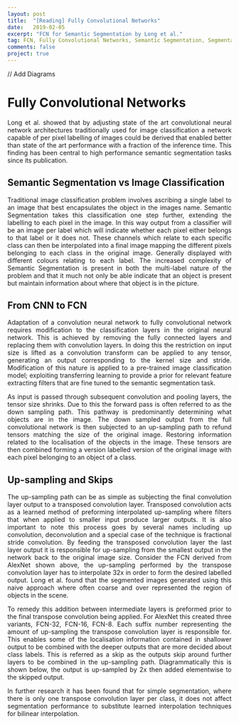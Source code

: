 ```yaml
---
layout: post
title:  "[Reading] Fully Convolutional Networks"
date:   2019-02-05
excerpt: "FCN for Semantic Segmentation by Long et al."
tag: FCN, Fully Convolutional Networks, Semantic Segmentation, Segmentation
comments: false
project: true
---
```


// Add Diagrams

Fully Convolutional Networks
============================
<p style='text-align: justify;'>
Long et al. showed that by adjusting state of the art convolutional neural network architectures traditionally used for image classification a network capable of per pixel labelling of images could be derived that enabled better than state of the art performance with a fraction of the inference time. This finding has been central to high performance semantic segmentation tasks since its publication.
</p>

Semantic Segmentation vs Image Classification
---------------------------------------------
<p style='text-align: justify;'>
Traditional image classification problem involves ascribing a single label to an image that best encapsulates the object in the images name. Semantic Segmentation takes this classification one step further, extending the labelling to each pixel in the image. In this way output from a classifier will be an image per label which will indicate whether each pixel either belongs to that label or it does not. These channels which relate to each specific class can then be interpolated into a final image mapping the different pixels belonging to each class in the original image. Generally displayed with different colours relating to each label. The increased complexity of Semantic Segmentation is present in both the multi-label nature of the problem and that it much not only be able indicate that an object is present but maintain information about where that object is in the picture.
</p>

From CNN to FCN
---------------
<p style='text-align: justify;'>
Adaptation of a convolution neural network to fully convolutional network requires modification to the classification layers in the original neural network. This is achieved by removing the fully connected layers and replacing them with convolution layers. In doing this the restriction on input size is lifted as a convolution transform can be applied to any tensor, generating an output corresponding to the kernel size and stride. Modification of this nature is applied to a pre-trained image classification model; exploiting transferring learning to provide a prior for relevant feature extracting filters that are fine tuned to the semantic segmentation task. 
</p>
<p style='text-align: justify;'>
As input is passed through subsequent convolution and pooling layers, the tensor size shrinks. Due to this the forward pass is often referred to as the down sampling path. This pathway is predominantly determining what objects are in the image. The down sampled output from the full convolutional network is then subjected to an up-sampling path to refund tensors matching the size of the original image. Restoring information related to the localisation of the objects in the image. These tensors are then combined forming a version labelled version of the original image with each pixel belonging to an object of a class.  
</p>

Up-sampling and Skips
--------------------
<p style='text-align: justify;'>
The up-sampling path can be as simple as subjecting the final convolution layer output to a transposed convolution layer. Transposed convolution acts as a learned method of preforming interpolated up-sampling where filters that when applied to smaller input produce larger outputs. It is also important to note this process goes by several names including up convolution, deconvolution and a special case of the technique is fractional stride convolution. By feeding the transposed convolution layer the last layer output it is responsible for up-sampling from the smallest output in the network back to the original image size. Consider the FCN derived from AlexNet shown above, the up-sampling performed by the transpose convolution layer has to interpolate 32x in order to form the desired labelled output. Long et al. found that the segmented images generated using this naive approach where often coarse and over represented the region of objects in the scene.
</p>
<p style='text-align: justify;'>
To remedy this addition between intermediate layers is preformed prior to the final transpose convolution being applied. For AlexNet this created three variants, FCN-32, FCN-16, FCN-8. Each suffix number representing the amount of up-sampling the transpose convolution layer is responsible for. This enables some of the localisation information contained in shallower output to be combined with the deeper outputs that are more decided about class labels. This is referred as a skip as the outputs skip around further layers to be combined in the up-sampling path. Diagrammatically this is shown below, the output is up-sampled by 2x then added elementwise to the skipped output.
</p>
<p style='text-align: justify;'>
In further research it has been found that for simple segmentation, where there is only one transpose convolution layer per class, it does not affect segmentation performance to substitute learned interpolation techniques for bilinear interpolation.
</p>